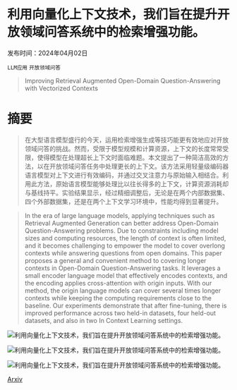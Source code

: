 # 利用向量化上下文技术，我们旨在提升开放领域问答系统中的检索增强功能。

发布时间：2024年04月02日

`LLM应用` `开放领域问答`

> Improving Retrieval Augmented Open-Domain Question-Answering with Vectorized Contexts

# 摘要

> 在大型语言模型盛行的今天，运用检索增强生成等技巧能更有效地应对开放领域问答的挑战。然而，受限于模型规模和计算资源，上下文的长度常常受限，使得模型在处理超长上下文时面临难题。本文提出了一种简洁高效的方法，以在开放领域问答任务中处理更长的上下文。该方法采用轻量级编码器语言模型对上下文进行有效编码，并通过交叉注意力与原始输入相结合。利用此方法，原始语言模型能够处理比以往长得多的上下文，计算资源消耗却与基线持平。实验结果显示，经过精细调整后，无论是在两个内部数据集、四个外部数据集，还是在两个上下文学习环境中，性能均得到显著提升。

> In the era of large language models, applying techniques such as Retrieval Augmented Generation can better address Open-Domain Question-Answering problems. Due to constraints including model sizes and computing resources, the length of context is often limited, and it becomes challenging to empower the model to cover overlong contexts while answering questions from open domains. This paper proposes a general and convenient method to covering longer contexts in Open-Domain Question-Answering tasks. It leverages a small encoder language model that effectively encodes contexts, and the encoding applies cross-attention with origin inputs. With our method, the origin language models can cover several times longer contexts while keeping the computing requirements close to the baseline. Our experiments demonstrate that after fine-tuning, there is improved performance across two held-in datasets, four held-out datasets, and also in two In Context Learning settings.

![利用向量化上下文技术，我们旨在提升开放领域问答系统中的检索增强功能。](../../../paper_images/2404.02022/x1.png)

![利用向量化上下文技术，我们旨在提升开放领域问答系统中的检索增强功能。](../../../paper_images/2404.02022/x2.png)

![利用向量化上下文技术，我们旨在提升开放领域问答系统中的检索增强功能。](../../../paper_images/2404.02022/x3.png)

[Arxiv](https://arxiv.org/abs/2404.02022)